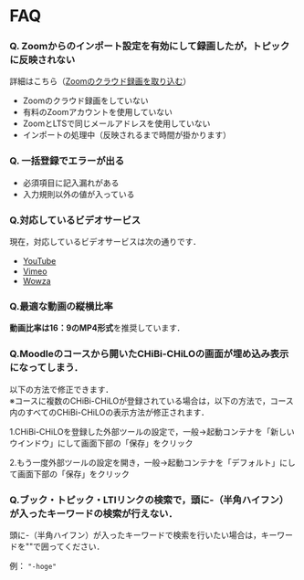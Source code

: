 # FAQ

### Q. Zoomからのインポート設定を有効にして録画したが，トピックに反映されない

詳細はこちら（[Zoomのクラウド録画を取り込む](../extension/zoom.md)）

* Zoomのクラウド録画をしていない
* 有料のZoomアカウントを使用していない
* ZoomとLTSで同じメールアドレスを使用していない
* インポートの処理中（反映されるまで時間が掛かります）

### Q. 一括登録でエラーが出る

* 必須項目に記入漏れがある
* 入力規則以外の値が入っている

### Q.対応しているビデオサービス

現在，対応しているビデオサービスは次の通りです．

* [YouTube](https://www.youtube.com)　
* [Vimeo](https://vimeo.com)
* [Wowza](http://wowza.com)

### Q.最適な動画の縦横比率

**動画比率は16：9のMP4形式**を推奨しています．

### Q.Moodleのコースから開いたCHiBi-CHiLOの画面が埋め込み表示になってしまう．

以下の方法で修正できます．\
※コースに複数のCHiBi-CHiLOが登録されている場合は，以下の方法で，コース内のすべてのCHiBi-CHiLOの表示方法が修正されます．

1.CHiBi-CHiLOを登録した外部ツールの設定で，一般→起動コンテナを「新しいウインドウ」にして画面下部の「保存」をクリック

2.もう一度外部ツールの設定を開き，一般→起動コンテナを「デフォルト」にして画面下部の「保存」をクリック

### Q.ブック・トピック・LTIリンクの検索で，頭に-（半角ハイフン）が入ったキーワードの検索が行えない．

頭に-（半角ハイフン）が入ったキーワードで検索を行いたい場合は，キーワードを""で囲ってください．

例： `"-hoge"`